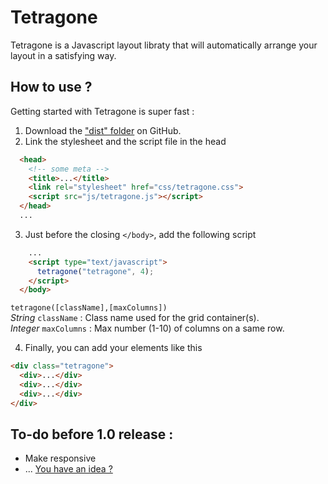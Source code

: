 # Tetragone

Tetragone is a Javascript layout libraty that will automatically arrange your layout in a satisfying way.



## How to use ?

Getting started with Tetragone is super fast :

1. Download the ["dist" folder](https://github.com/m0wh/tetragone/tree/master/dist) on GitHub.
2. Link the stylesheet and the script file in the head
  ```html
    <head>
      <!-- some meta -->
      <title>...</title>
      <link rel="stylesheet" href="css/tetragone.css">
      <script src="js/tetragone.js"></script>
    </head>
    ...
  ```
3. Just before the closing `</body>`, add the following script
  ```html
      ...
      <script type="text/javascript">
        tetragone("tetragone", 4);
      </script>
    </body>
  ```
  `tetragone([className],[maxColumns])`  
  *String* `className` : Class name used for the grid container(s).  
  *Integer* `maxColumns` : Max number (1-10) of columns on a same row.
  
4. Finally, you can add your elements like this
  ```html
  <div class="tetragone">
    <div>...</div>
    <div>...</div>
    <div>...</div>
  </div>
  ```



## To-do before 1.0 release :

- Make responsive
- ... [You have an idea ?](https://github.com/m0wh/tetragone/issues)
